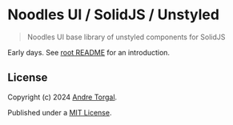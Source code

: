 # Noodles UI / SolidJS / Unstyled

> Noodles UI base library of unstyled components for SolidJS

Early days. See [root README](../../../README.md) for an introduction.

## License

Copyright (c) 2024 [Andre Torgal](https://andretorgal.com/).

Published under a [MIT License](https://andrezero.mit-license.org/2024).
